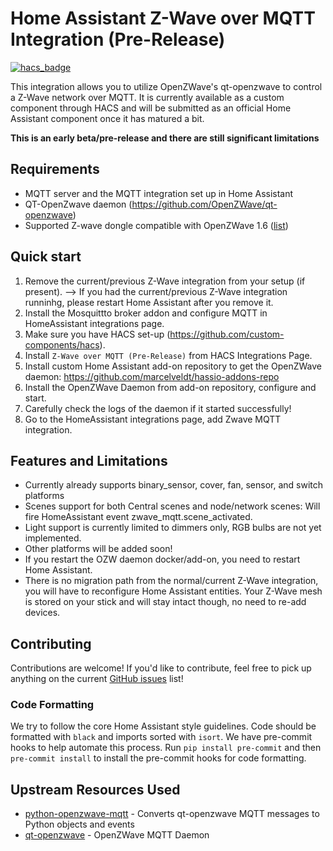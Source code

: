# Home Assistant Z-Wave over MQTT Integration (Pre-Release)
[![hacs_badge](https://img.shields.io/badge/HACS-Custom-orange.svg)](https://github.com/custom-components/hacs)

This integration allows you to utilize OpenZWave's qt-openzwave to control a Z-Wave network over MQTT. It is currently available as a custom component through HACS and will be submitted as an official Home Assistant component once it has matured a bit.

**This is an early beta/pre-release and there are still significant limitations**

## Requirements

- MQTT server and the MQTT integration set up in Home Assistant
- QT-OpenZwave daemon (https://github.com/OpenZWave/qt-openzwave)
- Supported Z-wave dongle compatible with OpenZWave 1.6 ([list](https://www.home-assistant.io/docs/z-wave/controllers/#supported-z-wave-usb-sticks--hardware-modules))

## Quick start
1. Remove the current/previous Z-Wave integration from your setup (if present).
   --> If you had the current/previous Z-Wave integration runninhg, please restart Home Assistant after you remove it.
2. Install the Mosquittto broker addon and configure MQTT in HomeAssistant integrations page.
3. Make sure you have HACS set-up (https://github.com/custom-components/hacs).
4. Install `Z-Wave over MQTT (Pre-Release)` from HACS Integrations Page.
5. Install custom Home Assistant add-on repository to get the OpenZWave daemon: https://github.com/marcelveldt/hassio-addons-repo
6. Install the OpenZWave Daemon from add-on repository, configure and start.
7. Carefully check the logs of the daemon if it started successfully!
8. Go to the HomeAssistant integrations page, add Zwave MQTT integration.

## Features and Limitations
- Currently already supports binary_sensor, cover, fan, sensor, and switch platforms
- Scenes support for both Central scenes and node/network scenes:
    Will fire HomeAssistant event zwave_mqtt.scene_activated.
- Light support is currently limited to dimmers only, RGB bulbs are not yet implemented.
- Other platforms will be added soon!
- If you restart the OZW daemon docker/add-on, you need to restart Home Assistant.
- There is no migration path from the normal/current Z-Wave integration, you will have to reconfigure Home Assistant entities. Your Z-Wave mesh is stored on your stick and will stay intact though, no need to re-add devices.

## Contributing
Contributions are welcome! If you'd like to contribute, feel free to pick up anything on the current [GitHub issues](https://github.com/cgarwood/homeassistant-zwave_mqtt/issues) list!

### Code Formatting
We try to follow the core Home Assistant style guidelines. Code should be formatted with `black` and imports sorted with `isort`. We have pre-commit hooks to help automate this process. Run `pip install pre-commit` and then `pre-commit install` to install the pre-commit hooks for code formatting.

## Upstream Resources Used
- [python-openzwave-mqtt](https://github.com/cgarwood/python-openzwave-mqtt) - Converts qt-openzwave MQTT messages to Python objects and events
- [qt-openzwave](https://github.com/OpenZWave/qt-openzwave) - OpenZWave MQTT Daemon

